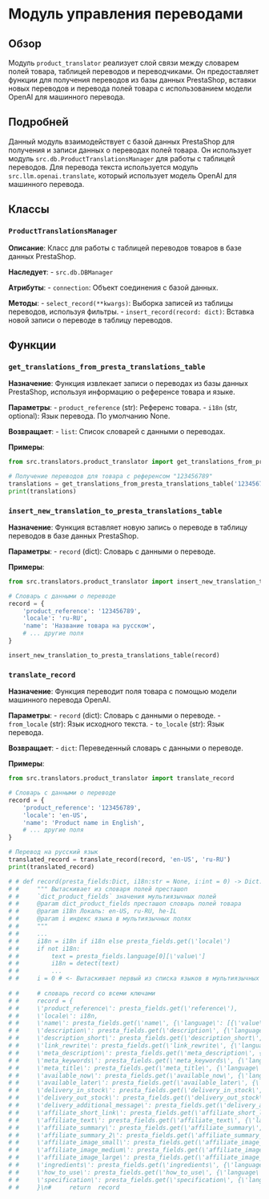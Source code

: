 # Модуль управления переводами

## Обзор

Модуль `product_translator` реализует слой связи между словарем полей товара, таблицей переводов и переводчиками. 
Он предоставляет функции для получения переводов из базы данных PrestaShop, вставки новых переводов и перевода 
полей товара с использованием модели OpenAI для машинного перевода.

## Подробней

Данный модуль взаимодействует с базой данных PrestaShop для получения и записи данных о переводах полей товара. 
Он использует модуль `src.db.ProductTranslationsManager` для работы с таблицей переводов. 
Для перевода текста используется модуль `src.llm.openai.translate`, который использует модель OpenAI для машинного перевода.

## Классы

### `ProductTranslationsManager`

**Описание**: Класс для работы с таблицей переводов товаров в базе данных PrestaShop.

**Наследует**: 
    - `src.db.DBManager`

**Атрибуты**:
    - `connection`:  Объект соединения с базой данных.

**Методы**:
    - `select_record(**kwargs)`: Выборка записей из таблицы переводов, используя фильтры.
    - `insert_record(record: dict)`: Вставка новой записи о переводе в таблицу переводов.


## Функции

### `get_translations_from_presta_translations_table`

**Назначение**: Функция извлекает записи о переводах из базы данных PrestaShop, используя информацию о референсе товара и языке. 

**Параметры**:
    - `product_reference` (str):  Референс товара.
    - `i18n` (str, optional): Язык перевода. По умолчанию None.

**Возвращает**:
    - `list`: Список словарей с данными о переводах. 

**Примеры**:

```python
from src.translators.product_translator import get_translations_from_presta_translations_table

# Получение переводов для товара с референсом "123456789" 
translations = get_translations_from_presta_translations_table('123456789', 'ru-RU')
print(translations)
```


### `insert_new_translation_to_presta_translations_table`

**Назначение**: Функция вставляет новую запись о переводе в таблицу переводов в базе данных PrestaShop.

**Параметры**:
    - `record` (dict): Словарь с данными о переводе.

**Примеры**:

```python
from src.translators.product_translator import insert_new_translation_to_presta_translations_table

# Словарь с данными о переводе
record = {
    'product_reference': '123456789',
    'locale': 'ru-RU',
    'name': 'Название товара на русском',
    # ... другие поля
}

insert_new_translation_to_presta_translations_table(record)
```


### `translate_record`

**Назначение**: Функция переводит поля товара с помощью модели машинного перевода OpenAI.

**Параметры**:
    - `record` (dict): Словарь с данными о переводе.
    - `from_locale` (str): Язык исходного текста.
    - `to_locale` (str): Язык перевода.

**Возвращает**:
    - `dict`: Переведенный словарь с данными о переводе. 

**Примеры**:

```python
from src.translators.product_translator import translate_record

# Словарь с данными о переводе
record = {
    'product_reference': '123456789',
    'locale': 'en-US',
    'name': 'Product name in English',
    # ... другие поля
}

# Перевод на русский язык
translated_record = translate_record(record, 'en-US', 'ru-RU')
print(translated_record)
```

```python
# # def record(presta_fields:Dict, i18n:str = None, i:int = 0) -> Dict:
# #     """ Вытаскивает из словаря полей престашоп 
# #     `dict_product_fields` значения мультиязычных полей 
# #     @param dict_product_fields престашоп словарь полей товара
# #     @param i18n Локаль: en-US, ru-RU, he-IL
# #     @param i индекс языка в мультиязычных полях
# #     """
# #     ...
# #     i18n = i18n if i18n else presta_fields.get(\'locale\')
# #     if not i18n:
# #         text = presta_fields.language[0][\'value\']
# #         i18n = detect(text)
# #         ...
# #     i = 0 # <- Вытаскивает первый из списка языков в мультиязычных полях
    
# #     # словарь record со всеми ключами
# #     record = {
# #     \'product_reference\': presta_fields.get(\'reference\'),
# #     \'locale\': i18n,
# #     \'name\': presta_fields.get(\'name\', {\'language\': [{\'value\': \'\'}]}).get(\'language\', [{}])[i].get(\'value\', \'\'),
# #     \'description\': presta_fields.get(\'description\', {\'language\': [{\'value\': \'\'}]}).get(\'language\', [{}])[i].get(\'value\', \'\'),
# #     \'description_short\': presta_fields.get(\'description_short\', {\'language\': [{\'value\': \'\'}]}).get(\'language\', [{}])[i].get(\'value\', \'\'),
# #     \'link_rewrite\': presta_fields.get(\'link_rewrite\', {\'language\': [{\'value\': \'\'}]}).get(\'language\', [{}])[i].get(\'value\', \'\'),
# #     \'meta_description\': presta_fields.get(\'meta_description\', {\'language\': [{\'value\': \'\'}]}).get(\'language\', [{}])[i].get(\'value\', \'\'),
# #     \'meta_keywords\': presta_fields.get(\'meta_keywords\', {\'language\': [{\'value\': \'\'}]}).get(\'language\', [{}])[i].get(\'value\', \'\'),
# #     \'meta_title\': presta_fields.get(\'meta_title\', {\'language\': [{\'value\': \'\'}]}).get(\'language\', [{}])[i].get(\'value\', \'\'),
# #     \'available_now\': presta_fields.get(\'available_now\', {\'language\': [{\'value\': \'\'}]}).get(\'language\', [{}])[i].get(\'value\', \'\'),
# #     \'available_later\': presta_fields.get(\'available_later\', {\'language\': [{\'value\': \'\'}]}).get(\'language\', [{}])[i].get(\'value\', \'\'),
# #     \'delivery_in_stock\': presta_fields.get(\'delivery_in_stock\', {\'language\': [{\'value\': \'\'}]}).get(\'language\', [{}])[i].get(\'value\', \'\'),
# #     \'delivery_out_stock\': presta_fields.get(\'delivery_out_stock\', {\'language\': [{\'value\': \'\'}]}).get(\'language\', [{}])[i].get(\'value\', \'\'),
# #     \'delivery_additional_message\': presta_fields.get(\'delivery_additional_message\', {\'language\': [{\'value\': \'\'}]}).get(\'language\', [{}])[i].get(\'value\', \'\'),
# #     \'affiliate_short_link\': presta_fields.get(\'affiliate_short_link\', {\'language\': [{\'value\': \'\'}]}).get(\'language\', [{}])[i].get(\'value\', \'\'),
# #     \'affiliate_text\': presta_fields.get(\'affiliate_text\', {\'language\': [{\'value\': \'\'}]}).get(\'language\', [{}])[i].get(\'value\', \'\'),
# #     \'affiliate_summary\': presta_fields.get(\'affiliate_summary\', {\'language\': [{\'value\': \'\'}]}).get(\'language\', [{}])[i].get(\'value\', \'\'),
# #     \'affiliate_summary_2\': presta_fields.get(\'affiliate_summary_2\', {\'language\': [{\'value\': \'\'}]}).get(\'language\', [{}])[i].get(\'value\', \'\'),
# #     \'affiliate_image_small\': presta_fields.get(\'affiliate_image_small\', {\'language\': [{\'value\': \'\'}]}).get(\'language\', [{}])[i].get(\'value\', \'\'),
# #     \'affiliate_image_medium\': presta_fields.get(\'affiliate_image_medium\', {\'language\': [{\'value\': \'\'}]}).get(\'language\', [{}])[i].get(\'value\', \'\'),
# #     \'affiliate_image_large\': presta_fields.get(\'affiliate_image_large\', {\'language\': [{\'value\': \'\'}]}).get(\'language\', [{}])[i].get(\'value\', \'\'),
# #     \'ingredients\': presta_fields.get(\'ingredients\', {\'language\': [{\'value\': \'\'}]}).get(\'language\', [{}])[i].get(\'value\', \'\'),
# #     \'how_to_use\': presta_fields.get(\'how_to_use\', {\'language\': [{\'value\': \'\'}]}).get(\'language\', [{}])[i].get(\'value\', \'\'),
# #     \'specification\': presta_fields.get(\'specification\', {\'language\': [{\'value\': \'\'}]}).get(\'language\', [{}])[i].get(\'value\', \'\'),
# #     }\n#     return  record